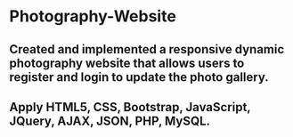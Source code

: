 # Photography-Website

## Created and implemented a responsive dynamic photography website that allows users to register and login to update the photo gallery.
## Apply HTML5, CSS, Bootstrap, JavaScript, JQuery, AJAX, JSON, PHP, MySQL.
